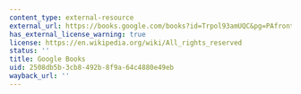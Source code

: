 ```yaml
---
content_type: external-resource
external_url: https://books.google.com/books?id=Trpol93amUQC&pg=PAfrontcover#v=onepage&q&f=false
has_external_license_warning: true
license: https://en.wikipedia.org/wiki/All_rights_reserved
status: ''
title: Google Books
uid: 2508db5b-3cb8-492b-8f9a-64c4880e49eb
wayback_url: ''
---
```

